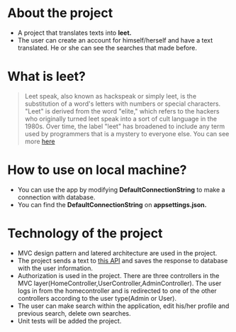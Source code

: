 # About the project
* A project that translates texts into **leet.** </BR>
* The user can create an account for himself/herself and have a text translated. He or she can see the searches that made before. </BR>

# What is leet?
>Leet speak, also known as hackspeak or simply leet, is the substitution of a word's letters with numbers or special characters. "Leet" is derived from the word "elite," which refers to the hackers who originally turned leet speak into a sort of cult language in the 1980s. Over time, the label "leet" has broadened to include any term used by programmers that is a mystery to everyone else. You can see more [here](https://www.techtarget.com/whatis/definition/leet-speak-leet-leetspeak-leetspeek-or-hakspeak)</BR>

# How to use on local machine?
* You can use the app by modifying **DefaultConnectionString** to make a connection with database. </BR>
* You can find the **DefaultConnectionString** on **appsettings.json.**

# Technology of the project
* MVC design pattern and latered architecture are used in the project.
* The project sends a text to [this API](https://api.funtranslations.com/translate/leetspeak.json) and saves the response to database with the user information.</BR>
* Authorization is used in the project. There are three controllers in the MVC layer(HomeController,UserController,AdminController). The user logs in from the homecontroller and is redirected to one of the other controllers according to the user type(Admin or User).</BR>
* The user can make search within the application, edit his/her profile and previous search, delete own searches.</BR>
* Unit tests will be added the project. 


